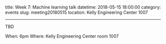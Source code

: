 title: Week 7: Machine learning talk
datetime: 2018-05-15 18:00:00
category: events
slug: meeting20180515
location: Kelly Engineering Center 1007

---

TBD

When: 6pm
Where: Kelly Engineering Center room 1007
